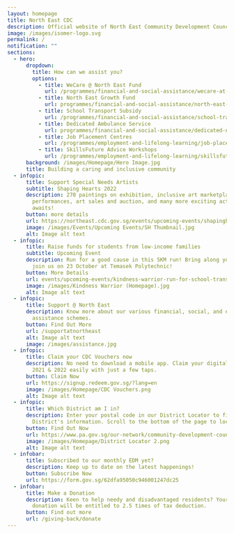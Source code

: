 ```yaml
---
layout: homepage
title: North East CDC
description: Official website of North East Community Development Council (NE CDC)
image: /images/isomer-logo.svg
permalink: /
notification: ""
sections:
  - hero:
      dropdown:
        title: How can we assist you?
        options:
          - title: WeCare @ North East Fund
            url: /programmes/financial-and-social-assistance/wecare-at-north-east
          - title: North East Growth Fund
            url: programmes/financial-and-social-assistance/north-east-growth-fund
          - title: School Transport Subsidy
            url: /programmes/financial-and-social-assistance/school-transport-subsidy
          - title: Dedicated Ambulance Service
            url: programmes/financial-and-social-assistance/dedicated-north-east-ambulance-service
          - title: Job Placement Centres
            url: /programmes/employment-and-lifelong-learning/job-placement-centres
          - title: SkillsFuture Advice Workshops
            url: /programmes/employment-and-lifelong-learning/skillsfuture-advice-workshops
      background: /images/Homepage/Hero Image.jpg
      title: Building a caring and inclusive community
  - infopic:
      title: Support Special Needs Artists
      subtitle: Shaping Hearts 2022
      description: 270 paintings on exhibition, inclusive art marketplace, live stage
        performances, art sales and auction, and many more exciting activities
        awaits!
      button: more details
      url: https://northeast.cdc.gov.sg/events/upcoming-events/shapinghearts/
      image: /images/Events/Upcoming Events/SH Thumbnail.jpg
      alt: Image alt text
  - infopic:
      title: Raise funds for students from low-income families
      subtitle: Upcoming Event
      description: Run for a good cause in this 5KM run! Bring along your families and
        join us on 23 October at Temasek Polytechnic!
      button: More Details
      url: events/upcoming-events/kindness-warrior-run-for-school-transport/
      image: /images/Kindness Warrior (Homepage).jpg
      alt: Image alt text
  - infopic:
      title: Support @ North East
      description: Know more about our various financial, social, and employment
        assistance schemes.
      button: Find Out More
      url: /supportatnortheast
      alt: Image alt text
      image: /images/assistance.jpg
  - infopic:
      title: Claim your CDC Vouchers now
      description: No need to download a mobile app. Claim your digital CDC Vouchers
        2021 & 2022 easily with just a few taps.
      button: Claim Now
      url: https://signup.redeem.gov.sg/?lang=en
      image: /images/Homepage/CDC Vouchers.png
      alt: Image alt text
  - infopic:
      title: Which District am I in?
      description: Enter your postal code in our District Locator to find out your
        District's information. Scroll to the bottom of the page to locate it.
      button: Find Out Now
      url: https://www.pa.gov.sg/our-network/community-development-councils
      image: /images/Homepage/District Locator 2.png
      alt: Image alt text
  - infobar:
      title: Subscribed to our monthly EDM yet?
      description: Keep up to date on the latest happenings!
      button: Subscribe Now
      url: https://form.gov.sg/62dfa95050c946001247dc25
  - infobar:
      title: Make a Donation
      description: Keen to help needy and disadvantaged residents? Your generous
        donation will be entitled to 2.5 times of tax deduction.
      button: Find out more
      url: /giving-back/donate
---
```

